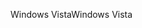 <span data-ttu-id="fc977-101">Windows Vista</span><span class="sxs-lookup"><span data-stu-id="fc977-101">Windows Vista</span></span>
